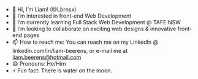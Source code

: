 - 👋 Hi, I’m Liam! (@Lbrnsx)
- 👀 I’m interested in front-end Web Development
- 🌱 I’m currently learning Full Stack Web Development @ TAFE NSW
- 💞️ I’m looking to collaborate on exciting web designs & innovative front-end pages
- 📫 How to reach me: You can reach me on my LinkedIn @ linkedin.com/in/liam-beerens, or e-mail me at liam.beerens@hotmail.com
- 😄 Pronouns: He/Him
- ⚡ Fun fact: There is water on the moon.

<!---
Lbrnsx/Lbrnsx is a ✨ special ✨ repository because its `README.md` (this file) appears on your GitHub profile.
You can click the Preview link to take a look at your changes.
--->
